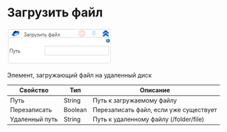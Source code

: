# Загрузить файл

![](<../../../../.gitbook/assets/image (596).png>)

Элемент, загружающий файл на удаленный диск

| Свойство       | Тип     | Описание                               |
| -------------- | ------- | -------------------------------------- |
| Путь           | String  | Путь к загружаемому файлу              |
| Перезаписать   | Boolean | Перезаписать файл, если уже существует |
| Удаленный путь | String  | Путь к удаленному файлу (/folder/file) |
